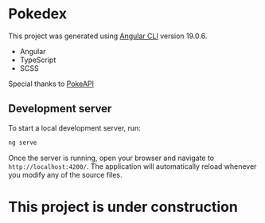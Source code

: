 # Pokedex

This project was generated using [Angular CLI](https://github.com/angular/angular-cli) version 19.0.6.

- Angular
- TypeScript
- SCSS

Special thanks to [PokeAPI](https://pokeapi.co/)

## Development server

To start a local development server, run:

```bash
ng serve
```

Once the server is running, open your browser and navigate to `http://localhost:4200/`. The application will automatically reload whenever you modify any of the source files.


# This project is under construction
